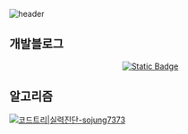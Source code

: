 ![header](https://capsule-render.vercel.app/api?type=waving&color=gradient&height=300&section=header&text=SOJUNG%20PARK&fontSize=90)

 
<h2>개발블로그</h2>
<center> <a target="_blank" href="https://long-backpackstrap.tistory.com/" rel="noopener noreferrer"><img alt="Static Badge" src="https://img.shields.io/badge/DevBog-f5f0ff">
</a></center>

<h2>알고리즘</h2>

[![코드트리|실력진단-sojung7373](https://banner.codetree.ai/v1/banner/sojung7373)](https://www.codetree.ai/profiles/sojung7373)

<!--
**gosjgo/gosjgo** is a ✨ _special_ ✨ repository because its `README.md` (this file) appears on your GitHub profile.

Here are some ideas to get you started:

- 🔭 I’m currently working on ...
- 🌱 I’m currently learning ...
- 👯 I’m looking to collaborate on ...
- 🤔 I’m looking for help with ...
- 💬 Ask me about ...
- 📫 How to reach me: ...
- 😄 Pronouns: ...
- ⚡ Fun fact: ...
-->
